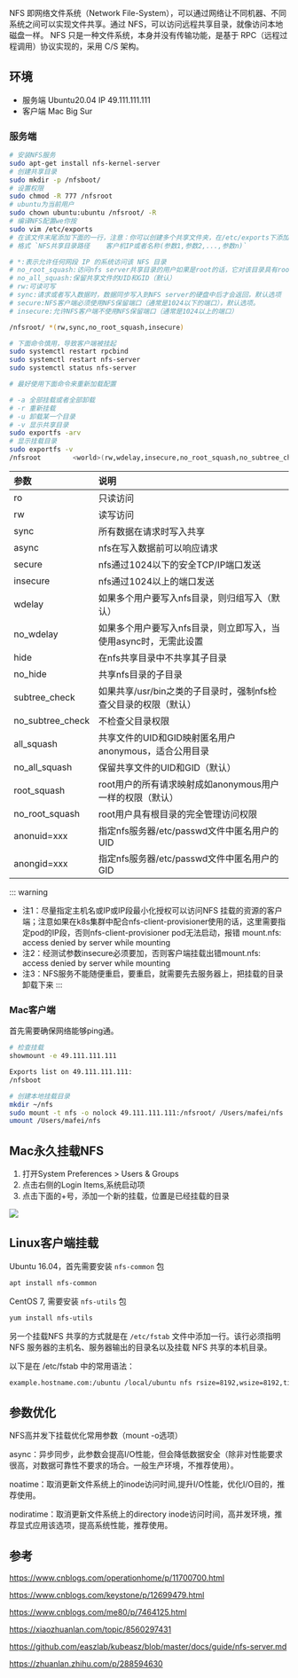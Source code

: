 NFS 即网络文件系统（Network File-System），可以通过网络让不同机器、不同系统之间可以实现文件共享。通过 NFS，可以访问远程共享目录，就像访问本地磁盘一样。
NFS 只是一种文件系统，本身并没有传输功能，是基于 RPC（远程过程调用）协议实现的，采用 C/S 架构。

## 环境

* 服务端 Ubuntu20.04 IP 49.111.111.111
* 客户端 Mac Big Sur

### 服务端

```bash
# 安装NFS服务
sudo apt-get install nfs-kernel-server
# 创建共享目录
sudo mkdir -p /nfsboot/
# 设置权限
sudo chmod -R 777 /nfsroot
# ubuntu为当前用户
sudo chown ubuntu:ubuntu /nfsroot/ -R
# 编译NFS配置we你按
sudo vim /etc/exports
# 在该文件末尾添加下面的一行，注意：你可以创建多个共享文件夹，在/etc/exports下添加多个条目。
# 格式 `NFS共享目录路径    客户机IP或者名称(参数1,参数2,...,参数n)`

# *:表示允许任何网段 IP 的系统访问该 NFS 目录
# no_root_squash:访问nfs server共享目录的用户如果是root的话，它对该目录具有root权限
# no_all_squash:保留共享文件的UID和GID（默认）
# rw:可读可写
# sync:请求或者写入数据时，数据同步写入到NFS server的硬盘中后才会返回，默认选项
# secure:NFS客户端必须使用NFS保留端口（通常是1024以下的端口），默认选项。
# insecure:允许NFS客户端不使用NFS保留端口（通常是1024以上的端口）

/nfsroot/ *(rw,sync,no_root_squash,insecure)

# 下面命令慎用，导致客户端被挂起
sudo systemctl restart rpcbind
sudo systemctl restart nfs-server
sudo systemctl status nfs-server

# 最好使用下面命令来重新加载配置

# -a 全部挂载或者全部卸载
# -r 重新挂载
# -u 卸载某一个目录
# -v 显示共享目录
sudo exportfs -arv
# 显示挂载目录
sudo exportfs -v
/nfsroot      	<world>(rw,wdelay,insecure,no_root_squash,no_subtree_check,sec=sys,rw,insecure,no_root_squash,no_all_squash)
```

| 参数 | 说明 |
| :-----| :----- | 
| ro | 只读访问 |
| rw | 读写访问 |
| sync | 所有数据在请求时写入共享 |
| async | nfs在写入数据前可以响应请求 |
| secure | nfs通过1024以下的安全TCP/IP端口发送 |
| insecure | nfs通过1024以上的端口发送 |
| wdelay | 如果多个用户要写入nfs目录，则归组写入（默认） |
| no_wdelay | 如果多个用户要写入nfs目录，则立即写入，当使用async时，无需此设置 |
| hide | 在nfs共享目录中不共享其子目录 |
| no_hide | 共享nfs目录的子目录 |
| subtree_check | 如果共享/usr/bin之类的子目录时，强制nfs检查父目录的权限（默认） |
| no_subtree_check | 不检查父目录权限 |
| all_squash | 共享文件的UID和GID映射匿名用户anonymous，适合公用目录 |
| no_all_squash | 保留共享文件的UID和GID（默认） |
| root_squash | root用户的所有请求映射成如anonymous用户一样的权限（默认） |
| no_root_squash | root用户具有根目录的完全管理访问权限 |
| anonuid=xxx | 指定nfs服务器/etc/passwd文件中匿名用户的UID |
| anongid=xxx | 指定nfs服务器/etc/passwd文件中匿名用户的GID |


::: warning
+ 注1：尽量指定主机名或IP或IP段最小化授权可以访问NFS 挂载的资源的客户端；注意如果在k8s集群中配合nfs-client-provisioner使用的话，这里需要指定pod的IP段，否则nfs-client-provisioner pod无法启动，报错 mount.nfs: access denied by server while mounting
+ 注2：经测试参数insecure必须要加，否则客户端挂载出错mount.nfs: access denied by server while mounting
+ 注3：NFS服务不能随便重启，要重启，就需要先去服务器上，把挂载的目录卸载下来
:::


### Mac客户端

首先需要确保网络能够ping通。

```bash
# 检查挂载
showmount -e 49.111.111.111

Exports list on 49.111.111.111:
/nfsboot

# 创建本地挂载目录
mkdir ~/nfs
sudo mount -t nfs -o nolock 49.111.111.111:/nfsroot/ /Users/mafei/nfs
umount /Users/mafei/nfs
```

## Mac永久挂载NFS

1. 打开System Preferences > Users & Groups
2. 点击右侧的Login Items,系统启动项
3. 点击下面的+号，添加一个新的挂载，位置是已经挂载的目录

![](http://pek3b.qingstor.com/hexo-blog/20220105215837.png)

## Linux客户端挂载

Ubuntu 16.04，首先需要安装 `nfs-common` 包

``` bash
apt install nfs-common
```
CentOS 7, 需要安装 `nfs-utils` 包

``` bash
yum install nfs-utils
```

另一个挂载NFS 共享的方式就是在 `/etc/fstab` 文件中添加一行。该行必须指明 NFS 服务器的主机名、服务器输出的目录名以及挂载 NFS 共享的本机目录。

以下是在 /etc/fstab 中的常用语法：

``` bash
example.hostname.com:/ubuntu /local/ubuntu nfs rsize=8192,wsize=8192,timeo=14,intr
```

## 参数优化

NFS高并发下挂载优化常用参数（mount -o选项）

async：异步同步，此参数会提高I/O性能，但会降低数据安全（除非对性能要求很高，对数据可靠性不要求的场合。一般生产环境，不推荐使用）。

noatime：取消更新文件系统上的inode访问时间,提升I/O性能，优化I/O目的，推荐使用。

nodiratime：取消更新文件系统上的directory inode访问时间，高并发环境，推荐显式应用该选项，提高系统性能，推荐使用。

## 参考
https://www.cnblogs.com/operationhome/p/11700700.html

https://www.cnblogs.com/keystone/p/12699479.html

https://www.cnblogs.com/me80/p/7464125.html

https://xiaozhuanlan.com/topic/8560297431

https://github.com/easzlab/kubeasz/blob/master/docs/guide/nfs-server.md

https://zhuanlan.zhihu.com/p/288594630
